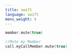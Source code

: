 ```yaml
---
title: swift
language: swift
menu_weight: 4
---
```


```swift
member.mute(true)

//Mute my Member
call.myCallMember.mute(true)

```

